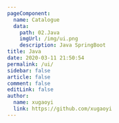 ```yaml
---
pageComponent:
  name: Catalogue
  data:
    path: 02.Java
    imgUrl: /img/ui.png
    description: Java SpringBoot 
title: Java
date: 2020-03-11 21:50:54
permalink: /ui/
sidebar: false
article: false
comment: false
editLink: false
author:
  name: xugaoyi
  link: https://github.com/xugaoyi
---
```

